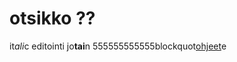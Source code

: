 # otsikko ??
it*ali*c
editointi
jo**tai**n
555555555555blockquot[ohjeet](https://github.com/villeotm2016/otm2016/blob/master/dokumentointi/kaytto-ohje.md)e
